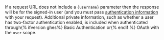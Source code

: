 If a request URL does not include a `{username}` parameter then the response will be for the signed-in user (and you must pass [authentication information](/rest/overview/authenticating-to-the-rest-api) with your request). Additional private information, such as whether a user has two-factor authentication enabled, is included when authenticated through{% ifversion ghes%} Basic Authentication or{% endif %} OAuth with the `user` scope.
